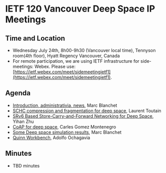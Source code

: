 # IETF 120 Vancouver Deep Space IP Meetings

## Time and Location
- Wednesday July 24th, 8h00-9h30 (Vancouver local time), Tennyson room(4th floor), Hyatt Regency Vancouver, Canada
- For remote participation, we are using IETF infrastructure for side-meetings: Webex. Please use: [https://ietf.webex.com/meet/sidemeetingietf1](https://ietf.webex.com/meet/sidemeetingietf1).

## Agenda
- [Introduction, administrativia, news](ietf120-deepspaceip-intro.pdf), Marc Blanchet
- [SCHC compression and fragmentation for deep space](ietf120-deepspaceip-schc.pdf), Laurent Toutain
- [SRv6 Based Store-Carry-and-Forward Networking for Deep Space](ietf120-deepspaceip-srv6-store-forward.pdf), Yihan Zhu
- [CoAP for deep space](ietf120-deepspaceip-coap.pdf), Carles Gomez Montenegro
- [Some Deep space simulation results](ietf120-deepspaceip-simulation-results.pdf), Marc Blanchet
- [Quinn Workbench](ietf120-deepspaceip-quinn-workbench.pdf), Adolfo Ochagavia

## Minutes
- TBD minutes
